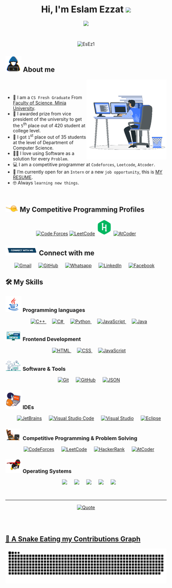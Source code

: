 <h1 align="center">Hi, I'm Eslam Ezzat <img src="https://media.giphy.com/media/hvRJCLFzcasrR4ia7z/giphy.gif" width="35"></h1>
<p align="center">
  <a href="https://github.com/DenverCoder1/readme-typing-svg"><img src="https://readme-typing-svg.herokuapp.com?font=Time+New+Roman&color=%23C8BE25&size=25&center=true&vCenter=true&width=600&height=100&lines=Software+Engineer+Intern+@ShuraSolutions;CS+Fresh+Graduate;Competitive+Programmer;Always+learning+new+things"></a>
</p>


<br>

<p align="center"> 
	<img src="https://komarev.com/ghpvc/?username=EsEz1&label=Profile%20views&color=0e75b6&style=plastic" alt="EsEz1" height=25px, width=150px/> 
</p>

	
## <picture><img src = "https://github.com/EsEz1/EsEz1/blob/main/about_me.gif" width = 50px></picture> About me

<picture> <img align="right" src="https://github.com/EsEz1/EsEz1/blob/main/Right_Side.gif" width = 250px></picture>

<br><br>

- :school: I am a `CS Fresh Graduate` From [Faculty of Science, Minia University](https://www.minia.edu.eg/sci/).
- :school: I awarded prize from vice president of the university to get the `5`<sup>th</sup> place out of 420 student at college level.
- :school: I got `1`<sup>st</sup> place out of 35 students at the level of Department of Computer Science.
- :technologist: I love using Software as a solution for every `Problem`.
- :computer: I am a competitive programmer at `Codeforces`, `Leetcode`, `Atcoder`.
- :thinking: I’m currently open for an `Intern` or a new `job opportunity`, this is [MY RESUME](https://drive.google.com/file/d/12tD3tOrFyFUqcOns-_8pjqErs65wywik/view?usp=sharing).
- :nerd_face: Always `learning new things`.
<br>


## <picture> <img src="https://github.com/EsEz1/EsEz1/blob/main/competitive_programming_profile.png" width="40px"> </picture> My Competitive Programming Profiles

<p align="center">
  <a href="https://codeforces.com/profile/Soly_Ezzat"><img src="https://img.icons8.com/external-tal-revivo-shadow-tal-revivo/50/000000/external-codeforces-programming-competitions-and-contests-programming-community-logo-shadow-tal-revivo.png" width="50px" height="50px" alt="Code Forces"/></a>
	<a href="https://leetcode.com/EsEz/"><img src="https://img.icons8.com/external-tal-revivo-shadow-tal-revivo/50/000000/external-level-up-your-coding-skills-and-quickly-land-a-job-logo-shadow-tal-revivo.png" width="50px" height="50px" alt="LeetCode"/></a>
	 <a href="https://www.hackerrank.com/EsEz1?hr_r=1"><img src="https://github.com/EsEz1/EsEz1/blob/main/HackerRank.png" width="50px" height="50px" alt="HackerRank"/></a>
	<a href="https://atcoder.jp/users/EsEz"><img src="https://i.ibb.co/Q9WSjDB/logo.png" alt="AtCoder" width="50px" height="50px"/></a>
</p>

## <picture> <img src="https://github.com/EsEz1/EsEz1/blob/main/Connect-with-me.gif" width="100px"> </picture> Connect with me
<p align="center">
&nbsp;
	<a href="mailto:ezzateslam131@gmail.com"><img img src="https://img.shields.io/badge/gmail-%23EA4335.svg?style=plastic&logo=gmail&logoColor=white" alt="Gmail"/></a>
	&emsp;
	<a href="https://github.com/EsEz1"><img src="https://img.shields.io/badge/github-%23181717.svg?style=plastic&logo=github&logoColor=white" alt="GitHub"/></a>
	&emsp;
	<a href="https://wa.me/0201032177433"><img src="https://img.shields.io/badge/whatsapp-%2325D366.svg?style=plastic&logo=whatsapp&logoColor=white" alt="Whatsapp"/></a>
	&emsp;
	<a href="https://www.linkedin.com/in/eslam-ezzat-371bb3191/"><img src="https://img.shields.io/badge/linkedin-%230A66C2.svg?style=plastic&logo=linkedin&logoColor=white" alt="LinkedIn"/></a>
	&emsp;
	<a href="https://www.facebook.com/eslam.ezzat.3367174"><img src="https://img.shields.io/badge/facebook-%231877F2.svg?style=plastic&logo=facebook&logoColor=white" alt="Facebook"/></a>
	&emsp;
</p>



## 🛠️ My Skills

### <picture> <img src = "https://github.com/EsEz1/EsEz1/blob/main/Programming_Languages.gif" width = "50px">  </picture> Programming languages

<p align="center"> 
  &emsp; 
  <a href="https://www.w3schools.com/cpp/" target="_blank"> 
    <img alt="C++" src="https://img.shields.io/badge/C++%20-%2300599C.svg?style=plastic&logo=c%2B%2B&logoColor=white">
  </a> 
  &emsp;
  <a href="https://learn.microsoft.com/en-us/dotnet/csharp/tour-of-csharp/" target="_blank"> 
  <img alt="C#" src="https://img.shields.io/badge/csharp%20-%232370ED.svg?style=plastic&logo=c&logoColor=white">
  </a> 
  &emsp;
   <a href="https://www.python.org" target="_blank">
   <img alt="Python" src="https://img.shields.io/badge/Python%20-%2314354C.svg?style=plastic&logo=python&logoColor=white">
   </a>
  &emsp;
  <a href="https://developer.mozilla.org/en-US/docs/Web/JavaScript" target="_blank"> 
     <img alt="JavaScript" src="https://img.shields.io/badge/JavaScript%20-%23F7DF1E.svg?style=plastic&logo=javascript&logoColor=black">
   </a>
  &emsp;
  <a href="https://www.java.com" target="_blank"> 
    <img alt="Java" src="https://img.shields.io/badge/Java-%23007396.svg?style=plastic&logo=java&logoColor=white">
  </a>
</p>

### <picture> <img src = "https://github.com/EsEz1/EsEz1/blob/main/Front_End.gif" width = 50px>  </picture> Frontend Development
<p align="center"> 
  &emsp; 
  <a href="https://www.w3.org/html/" target="_blank"> 
   <img alt="HTML" src="https://img.shields.io/badge/HTML5%20-%23E34F26.svg?style=plastic&logo=html5&logoColor=white">
  </a>   
  &emsp;
  <a href="https://www.w3schools.com/css/" target="_blank">
    <img alt="CSS" src="https://img.shields.io/badge/CSS%20-%231572B6.svg?style=plastic&logo=css3&logoColor=white">
  </a> 
  &emsp;
  <a href="https://developer.mozilla.org/en-US/docs/Web/JavaScript" target="_blank"> 
     <img alt="JavaScript" src="https://img.shields.io/badge/JavaScript%20-%23F7DF1E.svg?style=plastic&logo=javascript&logoColor=black">
   </a>
</p>

 ### <picture> <img src = "https://github.com/EsEz1/EsEz1/blob/main/Software_Tools.gif" width = 50px>  </picture> Software & Tools
 
<p align="center">
  &emsp;
    <a href="#"><img alt="Git" src="https://img.shields.io/badge/Git%20-%23F05033.svg?style=plastic&logo=git&logoColor=white"></a>
  &emsp;
    <a href="#"><img alt="GitHub" src="https://img.shields.io/badge/github-%23181717.svg?style=plastic&logo=github&logoColor=white"></a>
  &emsp;
    <a href="#"><img alt="JSON" img src="https://img.shields.io/badge/json-%23000000.svg?style=plastic&logo=json&logoColor=white"></a>
</p>

 ### <picture> <img src = "https://github.com/EsEz1/EsEz1/blob/main/IDEs.gif" width = 50px>  </picture> IDEs
 
<p align="center">
  &emsp;
  <a href="#"><img alt="JetBrains" src="https://img.shields.io/badge/jetbrains-%23000000.svg?style=plastic&logo=jetbrains&logoColor=white" /></a>
  &emsp;
  <a href="#"><img alt="Visual Studio Code" src="https://img.shields.io/badge/Visual%20Studio%20Code-0078d7.svg?style=plastic&logo=visual-studio-code&    logoColor=white"></a>
  &emsp;
<a href="#"><img alt="Visual Studio" src="https://img.shields.io/badge/Visual%20Studio%20-0078d7.svg?style=plastic&logo=visual-studio&    logoColor=white"></a>
  &emsp;
    <a href="#"><img alt="Eclipse" src="https://img.shields.io/badge/eclipse%20ide-%232C2255.svg?&style=plastic&logo=eclipse%20ide&logoColor=white" /></a>
</p>

 ### <picture> <img src = "https://github.com/EsEz1/EsEz1/blob/main/CP_PS.gif" width = 50px>  </picture> Competitive Programming & Problem Solving
 
<p align="center">
  &emsp;
    <a href="#"><img alt = "CodeForces" src="https://img.shields.io/badge/codeforces%20-%231F8ACB.svg?style=plastic&logo=CodeForces&logoColor=white" /></a>	
  &emsp;
    <a href="#"><img alt = "LeetCode" src="https://img.shields.io/badge/leetcode%20-%23FFA116.svg?style=plastic&logo=LeetCode&logoColor=black" /></a>
  &emsp;
    <a href="#"><img alt = "HackerRank" src="https://img.shields.io/badge/hackerrank-%232EC866.svg?style=plastic&logo=HackerRank&logoColor=white" /></a>
  &emsp;
    <a href="#"><img alt = "AtCoder" src="https://img.shields.io/badge/atcoder-rgb(0,0,0).svg?style=plastic&logo=atcoder&logoColor=black" /></a>
</p>

 ### <picture> <img src = "https://github.com/EsEz1/EsEz1/blob/main/OS.gif" width = 50px>  </picture> Operating Systems
 
<p align="center">
  &emsp;
    <a href="#"><img src="https://img.shields.io/badge/Linux-FCC624?style=plastic&logo=linux&logoColor=black"></a>
  &emsp;
    <a href="#"><img src="https://img.shields.io/badge/Ubuntu-E95420?style=plastic&logo=ubuntu&logoColor=white"></a>
  &emsp;
    <a href="#"><img src="https://img.shields.io/badge/Windows-0078D6?style=plastic&logo=windows&logoColor=white"></a>
  &emsp;
    <a href="#"><img src="https://img.shields.io/badge/manjaro-%2335BF5C.svg?&style=plastic&logo=manjaro&logoColor=white" /></a>
  &emsp;
    <a href="#"><img src="https://img.shields.io/badge/RedHat-rgb(255,0,0).svg?&style=plastic&logo=RedHat&logoColor=black" /></a>
</p>

<br> 

---

<p align = "center">
	<a href="https://github.com/piyushsuthar/github-readme-quotes"> <img alt = "Quote" src="https://quotes-github-readme.vercel.app/api?type=horizontal&theme=tokyonight&animation=grow_out_in&quoteCategory=programming">
</p>
	
</br></br>
	
## 🐍 A Snake Eating my Contributions Graph
	
<p align = "center">
	<img src = "https://raw.githubusercontent.com/Platane/snk/output/github-contribution-grid-snake.svg" alt = "Snake Game"/>
</p>

<!--
# Hey <img src="https://github.com/EslamEzzat433/EslamEzzat433/blob/main/wave.gif" width="40px" height="40px">, I'm <a href="https://www.linkedin.com/in/eslam-ezzat-371bb3191/">ESLAM!</a>

<h3 align="left">Connect with me:</h3>
<p align="left">
</p>


<a href="https://www.linkedin.com/in/eslam-ezzat-371bb3191/"><img align="left" alt="hemdan's LinkdeIN" width="30px" src="https://cdn-icons-png.flaticon.com/512/174/174857.png" draggable="false" /></a>



<a href="https://www.facebook.com/eslam.ezzat.3367174">
  <img align="left" alt="Eslam's Facebook" width="30px" src="https://cdn-icons-png.flaticon.com/512/733/733547.png" draggable="false" />
</a>



<a href="https://www.instagram.com/eslam_ezzat6/">
  <img align="left" alt="Eslam's Instagram" width="30px" src="https://cdn-icons-png.flaticon.com/512/2111/2111463.png" draggable="false" /></a>
  
  
  
<a href="https://github.com/EslamEzzat433">
  <img align="left" alt="Eslam's github" width="30px" src="https://cdn-icons-png.flaticon.com/512/733/733609.png" />
</a>
<br>

<h3 align="left">Languages and Tools:</h3>
<p align="left"> <a href="https://www.arduino.cc/" target="_blank" rel="noreferrer"> <img src="https://cdn.worldvectorlogo.com/logos/arduino-1.svg" alt="arduino" width="40" height="40"/> </a> <a href="https://www.w3schools.com/cpp/" target="_blank" rel="noreferrer"> <img src="https://raw.githubusercontent.com/devicons/devicon/master/icons/cplusplus/cplusplus-original.svg" alt="cplusplus" width="40" height="40"/> </a> <a href="https://www.w3schools.com/cs/" target="_blank" rel="noreferrer"> <img src="https://raw.githubusercontent.com/devicons/devicon/master/icons/csharp/csharp-original.svg" alt="csharp" width="40" height="40"/> </a> <a href="https://www.w3schools.com/css/" target="_blank" rel="noreferrer"> <img src="https://raw.githubusercontent.com/devicons/devicon/master/icons/css3/css3-original-wordmark.svg" alt="css3" width="40" height="40"/> </a> <a href="https://dotnet.microsoft.com/" target="_blank" rel="noreferrer"> <img src="https://raw.githubusercontent.com/devicons/devicon/master/icons/dot-net/dot-net-original-wordmark.svg" alt="dotnet" width="40" height="40"/> </a> <a href="https://git-scm.com/" target="_blank" rel="noreferrer"> <img src="https://www.vectorlogo.zone/logos/git-scm/git-scm-icon.svg" alt="git" width="40" height="40"/> </a> <a href="https://www.w3.org/html/" target="_blank" rel="noreferrer"> <img src="https://raw.githubusercontent.com/devicons/devicon/master/icons/html5/html5-original-wordmark.svg" alt="html5" width="40" height="40"/> </a> <a href="https://www.java.com" target="_blank" rel="noreferrer"> <img src="https://raw.githubusercontent.com/devicons/devicon/master/icons/java/java-original.svg" alt="java" width="40" height="40"/> </a> <a href="https://www.linux.org/" target="_blank" rel="noreferrer"> <img src="https://raw.githubusercontent.com/devicons/devicon/master/icons/linux/linux-original.svg" alt="linux" width="40" height="40"/> </a> <a href="https://www.mathworks.com/" target="_blank" rel="noreferrer"> <img src="https://upload.wikimedia.org/wikipedia/commons/2/21/Matlab_Logo.png" alt="matlab" width="40" height="40"/> </a> <a href="https://www.microsoft.com/en-us/sql-server" target="_blank" rel="noreferrer"> <img src="https://www.svgrepo.com/show/303229/microsoft-sql-server-logo.svg" alt="mssql" width="40" height="40"/> </a> <a href="https://www.python.org" target="_blank" rel="noreferrer"> <img src="https://raw.githubusercontent.com/devicons/devicon/master/icons/python/python-original.svg" alt="python" width="40" height="40"/> </a> </p>
-->

